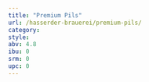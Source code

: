 ```yaml
---
title: "Premium Pils"
url: /hasserder-brauerei/premium-pils/
category: 
style: 
abv: 4.8
ibu: 0
srm: 0
upc: 0
---
```


